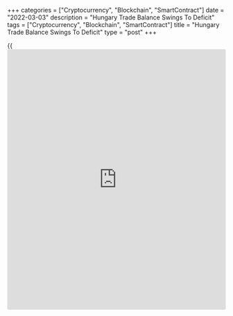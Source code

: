 +++
categories = ["Cryptocurrency", "Blockchain", "SmartContract"]
date = "2022-03-03"
description = "Hungary Trade Balance Swings To Deficit"
tags = ["Cryptocurrency", "Blockchain", "SmartContract"]
title = "Hungary Trade Balance Swings To Deficit"
type = "post"
+++

{{<iframe id="large-banner" src="https://www.bounty.group/#slide=17.0" width="100%" height="600" scrolling="no" style="border: 0px solid rgb(216, 221, 230); border-radius: 3px;">}}

Hungary's trade balance swung to deficit in December, data from the
Hungarian Central Statistical Office showed on Thursday.

The trade balance registered a deficit of EUR 378 million in December
versus a surplus of EUR 280 million in the same month last year. In
November, the trade deficit was EUR 41 million.

On a yearly basis, exports increased 17.9 percent in December, following
a 7.9 percent rise in November.

Imports rose 26.6 percent annually in December, after a 15.1 percent
growth in the preceding month.

On a month-on-month basis, exports and imports were up 1.8 percent and
1.4 percent, respectively.

In 2021, trade surplus was EUR 1.9 billion. Exports rose 7.8 percent and
imports gained 8.3 percent.

For comments and feedback [contact](https://www.playgroundfx.com/contact/): editorial@rtt[news](https://www.letsplayfx.com/blog/forex-news-website/).com

[Economic News][1]

 **What parts of the world are seeing the best (and worst) economic
performances lately? Click[here][2] to check out our [Econ Scorecard][2]
and find out! See up-to-the-moment [ranking](https://www.playgroundfx.com/blog/crypto-exchange-ranking/)s for the best and worst
performers in [GDP][3], [unemployment rate][4], [inflation][5] and much
more.**

   1. www.rtt[news](https://www.letsplayfx.com/blog/forex-news-website/).com/Content/EconomicNews.aspx
   2. www.rtt[news](https://www.letsplayfx.com/blog/forex-news-website/).com/economic-scorecard/world-rank/PPI/highest-performance.aspx
   3. www.rtt[news](https://www.letsplayfx.com/blog/forex-news-website/).com/economic-scorecard/world-rank/GDP/highest-performance.aspx
   4. www.rtt[news](https://www.letsplayfx.com/blog/forex-news-website/).com/economic-scorecard/world-rank/unemployment-rate/lowest-performance.aspx
   5. www.rtt[news](https://www.letsplayfx.com/blog/forex-news-website/).com/economic-scorecard/world-rank/CPI/highest-performance.aspx